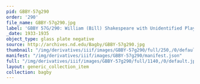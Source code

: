 ```yaml
---
pid: GBBY-57g290
order: '290'
file_name: GBBY-57g290.jpg
label: 'GBBY 57G/290: William (Bill) Shakespeare with Unidentified Player - c1933-1935'
_date: 1933-1935
object_type: glass plate negative
source: http://archives.nd.edu/Bagby/GBBY-57g290.jpg
thumbnail: "/img/derivatives/iiif/images/GBBY-57g290/full/250,/0/default.jpg"
manifest: "/img/derivatives/iiif/images/GBBY-57g290/manifest.json"
full: "/img/derivatives/iiif/images/GBBY-57g290/full/1140,/0/default.jpg"
layout: generic_collection_item
collection: bagby
---
```

